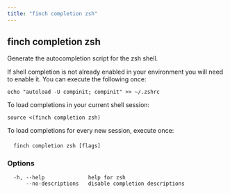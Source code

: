 ```yaml
---
title: "finch completion zsh"
---
```


## finch completion zsh

Generate the autocompletion script for the zsh shell.

If shell completion is not already enabled in your environment you will need
to enable it.  You can execute the following once:

	echo "autoload -U compinit; compinit" >> ~/.zshrc

To load completions in your current shell session:

	source <(finch completion zsh)

To load completions for every new session, execute once:

####

```
  finch completion zsh [flags]
```

### Options

```
  -h, --help              help for zsh
      --no-descriptions   disable completion descriptions
```
